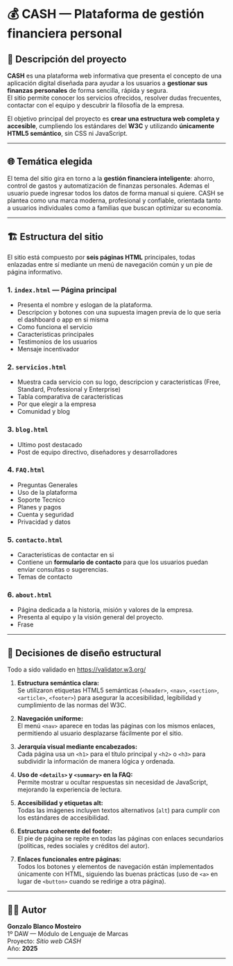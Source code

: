 # 💰 CASH — Plataforma de gestión financiera personal

## 🧾 Descripción del proyecto

**CASH** es una plataforma web informativa que presenta el concepto de una aplicación digital diseñada para ayudar a los usuarios a **gestionar sus finanzas personales** de forma sencilla, rápida y segura.  
El sitio permite conocer los servicios ofrecidos, resolver dudas frecuentes, contactar con el equipo y descubrir la filosofía de la empresa.

El objetivo principal del proyecto es **crear una estructura web completa y accesible**, cumpliendo los estándares del **W3C** y utilizando **únicamente HTML5 semántico**, sin CSS ni JavaScript.

---

## 🌐 Temática elegida

El tema del sitio gira en torno a la **gestión financiera inteligente**: ahorro, control de gastos y automatización de finanzas personales. Ademas el usuario puede ingresar todos los datos de forma manual si quiere. 
CASH se plantea como una marca moderna, profesional y confiable, orientada tanto a usuarios individuales como a familias que buscan optimizar su economía.

---

## 🏗️ Estructura del sitio

El sitio está compuesto por **seis páginas HTML** principales, todas enlazadas entre sí mediante un menú de navegación común y un pie de página informativo.

### 1. `index.html` — Página principal
- Presenta el nombre y eslogan de la plataforma.
- Descripcion y botones con una supuesta imagen previa de lo que seria el dashboard o app en si misma
- Como funciona el servicio
- Caracteristicas principales
- Testimonios de los usuarios
- Mensaje incentivador

### 2. `servicios.html`
- Muestra cada servicio con su logo, descripcion y caracteristicas (Free, Standard, Professional y Enterprise)
- Tabla comparativa de caracteristicas
- Por que elegir a la empresa
- Comunidad y blog

### 3. `blog.html`
- Ultimo post destacado
- Post de equipo directivo, diseñadores y desarrolladores

### 4. `FAQ.html`
- Preguntas Generales
- Uso de la plataforma
- Soporte Tecnico
- Planes y pagos
- Cuenta y seguridad
- Privacidad y datos

### 5. `contacto.html`
- Caracteristicas de contactar en si
- Contiene un **formulario de contacto** para que los usuarios puedan enviar consultas o sugerencias.
- Temas de contacto
### 6. `about.html`
- Página dedicada a la historia, misión y valores de la empresa.
- Presenta al equipo y la visión general del proyecto.
- Frase

---

## 🧩 Decisiones de diseño estructural

Todo a sido validado en https://validator.w3.org/

1. **Estructura semántica clara:**  
   Se utilizaron etiquetas HTML5 semánticas (`<header>`, `<nav>`, `<section>`, `<article>`, `<footer>`) para asegurar la accesibilidad, legibilidad y cumplimiento de las normas del W3C.

2. **Navegación uniforme:**  
   El menú `<nav>` aparece en todas las páginas con los mismos enlaces, permitiendo al usuario desplazarse fácilmente por el sitio.

3. **Jerarquía visual mediante encabezados:**  
   Cada página usa un `<h1>` para el título principal y `<h2>` o `<h3>` para subdividir la información de manera lógica y ordenada.

4. **Uso de `<details>` y `<summary>` en la FAQ:**  
   Permite mostrar u ocultar respuestas sin necesidad de JavaScript, mejorando la experiencia de lectura.

5. **Accesibilidad y etiquetas alt:**  
   Todas las imágenes incluyen textos alternativos (`alt`) para cumplir con los estándares de accesibilidad.

6. **Estructura coherente del footer:**  
   El pie de página se repite en todas las páginas con enlaces secundarios (políticas, redes sociales y créditos del autor).

7. **Enlaces funcionales entre páginas:**  
   Todos los botones y elementos de navegación están implementados únicamente con HTML, siguiendo las buenas prácticas (uso de `<a>` en lugar de `<button>` cuando se redirige a otra página).


---

## 👨‍💻 Autor

**Gonzalo Blanco Mosteiro**  
1º DAW — Módulo de Lenguaje de Marcas  
Proyecto: *Sitio web CASH*  
Año: **2025**

---

